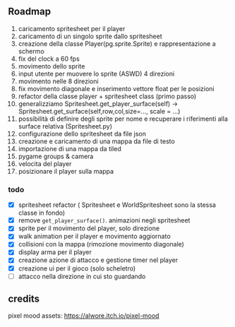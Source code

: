 

## Roadmap

1. caricamento spritesheet per il player
2. caricamento di un singolo sprite dallo spritesheet
3. creazione della classe Player(pg.sprite.Sprite) e rappresentazione a schermo
4. fix del clock a 60 fps
5. movimento dello sprite
6. input utente per muovere lo sprite (ASWD) 4 direzioni
7. movimento nelle 8 direzioni
8. fix movimento diagonale e inserimento vettore float per le posizioni
9. refactor della classe player + spritesheet class (primo passo)
10. generalizziamo Spritesheet.get_player_surface(self) -> Spritesheet.get_surface(self,row,col,size=..., scale  = ...)
11. possibilità di definire degli sprite per nome e recuperare i riferimenti alla surface relativa (Spritesheet.py)
12. configurazione dello spritesheet da file json
13. creazione e caricamento di una mappa da file di testo
14. importazione di una mappa da tiled
15. pygame groups & camera
16. velocita del player 
17. posizionare il player sulla mappa

### todo

- [x] spritesheet refactor ( Spritesheet e WorldSpritesheet sono la stessa classe in fondo)
- [x] remove  `get_player_surface()`. animazioni negli spritesheet
- [x] sprite per il movimento del player, solo direzione
- [x] walk animation per il player e movimento aggiornato
- [x] collisioni con la mappa (rimozione movimento diagonale)
- [x] display arma per il player
- [x] creazione azione di attacco e gestione timer nel player
- [x] creazione ui per il gioco (solo scheletro)
- [ ] attacco nella direzione in cui sto guardando

## credits

pixel mood assets: https://alwore.itch.io/pixel-mood